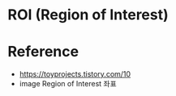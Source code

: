 # ROI (Region of Interest)

# Reference
- https://toyprojects.tistory.com/10
- image Region of Interest 좌표
